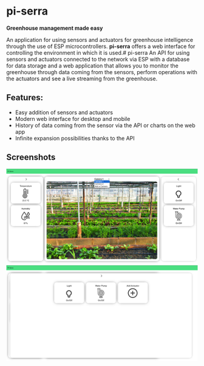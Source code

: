 # pi-serra
__Greenhouse management made easy__

An application for using sensors and actuators for greenhouse intelligence through the use of ESP microcontrollers. **pi-serra** offers a web interface for controlling the environment in which it is used.# pi-serra
An API for using sensors and actuators connected to the network via ESP with a database for data storage and a web application that allows you to monitor the greenhouse through data coming from the sensors, perform operations with the actuators and see a live streaming from the greenhouse.
## Features:
- Easy addition of sensors and actuators
- Modern web interface for desktop and mobile
- History of data coming from the sensor via the API or charts on the web app
- Infinite expansion possibilities thanks to the API
## Screenshots
![A screenshot of the dashboard](./newebapp_mockup_screenshots/Screenshot%202024-05-18%20231354.png)
![Screenshot](newebapp_mockup_screenshots/Screenshot%202024-05-18%20231649.png)
